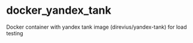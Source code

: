 # docker_yandex_tank
Docker container with yandex tank image (direvius/yandex-tank) for load testing
